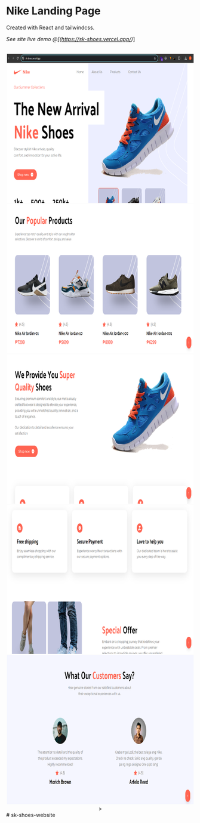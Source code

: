 # Nike Landing Page

Created with React and tailwindcss.

_See site live demo @[(https://sk-shoes.vercel.app/)_]

<br />

<div align="center">
<img src="./_images/nike1.webp" width="500" height="400">
<img src="./_images/nike2.webp" width="500" height="400">
<img src="./_images/nike3.webp" width="500" height="400">
<img src="./_images/nike4.webp" width="500" height="400">
<img src="./_images/nike5.webp" width="500" height="400">
></div>#   s k - s h o e s - w e b s i t e 
 
 
